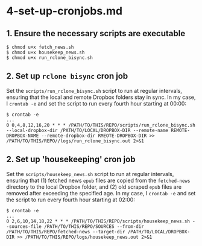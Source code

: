 # 4-set-up-cronjobs.md

## 1. Ensure the necessary scripts are executable

```shell
$ chmod u+x fetch_news.sh
$ chmod u+x housekeep_news.sh
$ chmod u+x run_rclone_bisync.sh
```

## 2. Set up `rclone bisync` cron job

Set the `scripts/run_rclone_bisync.sh` script to run at regular intervals, ensuring that the local and remote Dropbox folders stay in sync. In my case, I `crontab -e` and set the script to run every fourth hour starting at 00:00:

```shell
$ crontab -e
...
0 0,4,8,12,16,20 * * * /PATH/TO/THIS/REPO/scripts/run_rclone_bisync.sh --local-dropbox-dir /PATH/TO/LOCAL/DROPBOX-DIR --remote-name REMOTE-DROPBOX-NAME --remote-dropbox-dir RMEOTE-DROPBOX-DIR >> /PATH/TO/THIS/REPO//logs/run_rclone_bisync.out 2>&1
```

## 2. Set up 'housekeeping' cron job

Set the `scripts/housekeep_news.sh` script to run at regular intervals, ensuring that (1) fetched news `epub` files are copied from the `fetched-news` directory to the local Dropbox folder, and (2) old scraped `epub` files are removed after exceeding the specified age. In my case, I `crontab -e` and set the script to run every fourth hour starting at 02:00:  

```shell
$ crontab -e
...
0 2,6,10,14,18,22 * * * /PATH/TO/THIS/REPO/scripts/housekeep_news.sh --sources-file /PATH/TO/THIS/REPO/SOURCES --from-dir /PATH/TO/THIS/REPO/fetched-news --target-dir /PATH/TO/LOCAL/DROPBOX-DIR >> /PATH/TO/THIS/REPO/logs/housekeep_news.out 2>&1
```